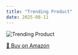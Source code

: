 ```yaml
---
title: "Trending Product"
date: 2025-08-11
---
```


<img src="" alt="Trending Product" style="max-width:100%;"/>

[🛒 Buy on Amazon](?tag=dineshtechblo-21)